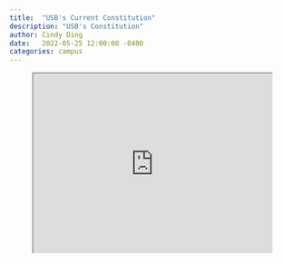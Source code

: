 ```yaml
---
title:  "USB's Current Constitution"
description: "USB's Constitution"
author: Cindy Ding
date:   2022-05-25 12:00:00 -0400
categories: campus
---
```


<style>
.video-container {
position: relative;
padding-bottom: 56.25%;
padding-top: 35px;
height: 0;
overflow: hidden;
}

.video-container iframe {
position: absolute;
top:0;
left: 0;
width: 100%;
height: 100%;
}
</style>

<figure class="video-container">
<iframe src="https://docs.google.com/document/d/e/2PACX-1vR7EplsBLlBiPVkq0l3mTJTUvpC3C1RMvreziwIRMB7cu2p6E1Mt4pi260MocCDdnv-rG2Wj5aMHFwX/pub?embedded=true"></iframe>
</figure>

